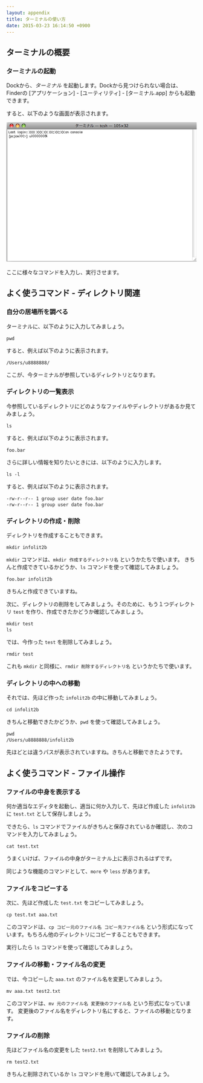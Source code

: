 ```yaml
---
layout: appendix
title: ターミナルの使い方
date: 2015-03-23 16:14:50 +0900
---
```



ターミナルの概要
----------------

### ターミナルの起動

Dockから、*ターミナル* を起動します。Dockから見つけられない場合は、Finderの [アプリケーション] - [ユーティリティ] - [ターミナル.app] からも起動できます。

すると、以下のような画面が表示されます。

![](./pic/terminal.png)

ここに様々なコマンドを入力し、実行させます。

よく使うコマンド - ディレクトリ関連
-----------------------------------

### 自分の居場所を調べる

ターミナルに、以下のように入力してみましょう。

    pwd

すると、例えば以下のように表示されます。

    /Users/u8888888/

ここが、今ターミナルが参照しているディレクトリとなります。

### ディレクトリの一覧表示

今参照しているディレクトリにどのようなファイルやディレクトリがあるか見てみましょう。

    ls

すると、例えば以下のように表示されます。

    foo.bar

さらに詳しい情報を知りたいときには、以下のように入力します。

    ls -l

すると、例えば以下のように表示されます。

    -rw-r--r-- 1 group user date foo.bar
    -rw-r--r-- 1 group user date foo.bar

### ディレクトリの作成・削除

ディレクトリを作成することもできます。

    mkdir infolit2b

`mkdir` コマンドは、`mkdir 作成するディレクトリ名` というかたちで使います。
きちんと作成できているかどうか、`ls` コマンドを使って確認してみましょう。

    foo.bar infolit2b

きちんと作成できていますね。

次に、ディレクトリの削除をしてみましょう。そのために、もう１つディレクトリ `test` を作り、作成できたかどうか確認してみましょう。

    mkdir test
    ls

では、今作った `test` を削除してみましょう。

    rmdir test

これも `mkdir` と同様に、`rmdir 削除するディレクトリ名` というかたちで使います。

### ディレクトリの中への移動

それでは、先ほど作った `infolit2b` の中に移動してみましょう。

    cd infolit2b

きちんと移動できたかどうか、`pwd` を使って確認してみましょう。

    pwd
    /Users/u8888888/infolit2b

先ほどとは違うパスが表示されていますね。きちんと移動できたようです。


よく使うコマンド - ファイル操作
-------------------------------

### ファイルの中身を表示する

何か適当なエディタを起動し、適当に何か入力して、先ほど作成した `infolit2b` に `test.txt` として保存しましょう。

できたら、`ls` コマンドでファイルがきちんと保存されているか確認し、次のコマンドを入力してみましょう。

    cat test.txt

うまくいけば、ファイルの中身がターミナル上に表示されるはずです。

同じような機能のコマンドとして、`more` や `less` があります。

### ファイルをコピーする

次に、先ほど作成した `test.txt` をコピーしてみましょう。

    cp test.txt aaa.txt

このコマンドは、`cp コピー元のファイル名 コピー先ファイル名` という形式になっています。もちろん他のディレクトリにコピーすることもできます。

実行したら `ls` コマンドを使って確認してみましょう。

### ファイルの移動・ファイル名の変更

では、今コピーした `aaa.txt` のファイル名を変更してみましょう。

    mv aaa.txt test2.txt

このコマンドは、`mv 元のファイル名 変更後のファイル名` という形式になっています。
変更後のファイル名をディレクトリ名にすると、ファイルの移動となります。

### ファイルの削除

先ほどファイル名の変更をした `test2.txt` を削除してみましょう。

    rm test2.txt

きちんと削除されているか `ls` コマンドを用いて確認してみましょう。
